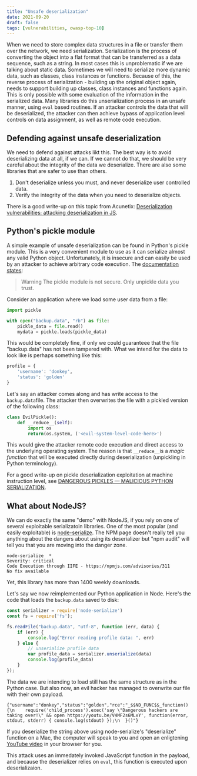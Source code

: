 ```yaml
---
title: "Unsafe deserialization"
date: 2021-09-20
draft: false
tags: [vulnerabilities, owasp-top-10]
---
```

When we need to store complex data structures in a file or transfer
them over the network, we need serialization. Serialization is the process of 
converting the object into a flat format that can be transferred as a data sequence, 
such as a string. In most cases this is unproblematic if we are talking about 
static data. Sometimes we will need to serialize more dynamic data, such as 
classes, class instances or functions. Because of this, the reverse process of 
serialization - building up the original object again, needs to support building up 
classes, class instances and functions again. This is only possible with some evaluation 
of the information in the serialized data. Many libraries do this unserialization process in 
an unsafe manner, using `eval` based routines. If an attacker controls the data that will be 
deserialized, the attacker can then achieve bypass of application level controls on data assignment, 
as well as remote code execution. 

## Defending against unsafe deserialization
We need to defend against attacks likt this. The best way is to avoid deserializing data at all, if we can. 
If we cannot do that, we should be very careful about the integrity of the data we deserialize. There are also 
some libraries that are safer to use than others. 

1. Don't deserialize unless you must, and never deserialize user controlled data.
2. Verify the integrity of the data when you need to deserialize objects.

There is a good write-up on this topic from Acunetix: [Deserialization vulnerabilities: attacking deserialization in JS](https://www.acunetix.com/blog/web-security-zone/deserialization-vulnerabilities-attacking-deserialization-in-js/).

## Python's pickle module
A simple example of unsafe deserialization can be found in Python's pickle module. 
This is a very convenient module to use as it can serialize almost any valid Python
object. Unfortunately, it is insecure and can easily be used by an attacker to achieve
arbitrary code execution. The [documentation states](https://docs.python.org/3/library/pickle.html): 

> Warning The pickle module is not secure. Only unpickle data you trust.

Consider an application where we load some user data from a file: 

```python
import pickle

with open("backup.data", "rb") as file:
    pickle_data = file.read()
    mydata = pickle.loads(pickle_data)
```

This would be completely fine, if only we could guaranteee that the file "backup.data" has not been 
tampered with. What we intend for the data to look like is perhaps something like this: 

```python
profile = {
    'username': 'donkey',
    'status': 'golden'
}
```

Let's say an attacker comes along and has write access to the `backup.data`file. The attacker then overwrites the file 
with a pickled version of the following class:

```python
class EvilPickle():
    def __reduce__(self):
        import os
        return(os.system, ('<evil-system-level-code-here>')
```
This would give the attacker remote code execution and direct access to the underlying operating system. 
The reason is that `__reduce__`is a *magic function* that will be executed directly during deserialization
(unpickling in Python terminology). 

For a good write-up on pickle deserialization exploitation at machine instruction level, see [DANGEROUS PICKLES — MALICIOUS PYTHON SERIALIZATION](https://intoli.com/blog/dangerous-pickles/).

## What about NodeJS?
We can do exactly the same "demo" with NodeJS, if you rely on one of several exploitable serializatoin libraries. 
One of the most popular (and easily exploitable) is [node-serialize](https://www.npmjs.com/package/node-serialize).
The NPM page doesn't really tell you anything about the dangers about using its deserializer but "npm audit" will 
tell you that you are moving into the danger zone. 

```
node-serialize  *
Severity: critical
Code Execution through IIFE - https://npmjs.com/advisories/311
No fix available
```
Yet, this library has more than 1400 weekly downloads.

Let's say we now reimplemented our Python application in Node. Here's the code that 
loads the `backup.data` saved to disk: 

```javascript
const serializer = require('node-serialize')
const fs = require('fs');

fs.readFile("backup.data", "utf-8", function (err, data) {
    if (err) {
        console.log("Error reading profile data: ", err)
    } else {
        // unserialize profile data
        var profile_data = serializer.unserialize(data)
        console.log(profile_data)
    }
});
```

The data we are intending to load still has the same structure as in the Python case. 
But also now, an evil hacker has managed to overwrite our file with their own payload.

```
{"username":"donkey","status":"golden","rce":"_$$ND_FUNC$$_function(){\n    require('child_process').exec('say \"Dangerous hackers are taking over!\" && open https://youtu.be/V4MF2s6MLxY', function(error, stdout, stderr) { console.log(stdout) });\n  }()"}
```

If you deserialize the string above using node-serialize's "deserialize" function on a Mac, the computer will 
speak to you and open an enligtening [YouTube video](https://youtu.be/V4MF2s6MLxY) in your browser for you. 

This attack uses an immedately invoked JavaScript function in the payload, and because the deserializer relies on `eval`, 
this function is executed upon deserializaion.

